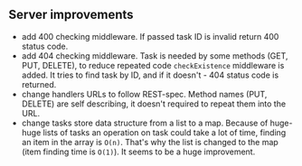 ## Server improvements

- add 400 checking middleware. If passed task ID is invalid return 400 status code.
- add 404 checking middleware. Task is needed by some methods (GET, PUT, DELETE), to reduce repeated code `checkExistence` middleware is added. It tries to find task by ID, and if it doesn't - 404 status code is returned.
- change handlers URLs to follow REST-spec. Method names (PUT, DELETE) are self describing, it doesn't required to repeat them into the URL.
- change tasks store data structure from a list to a map. Because of huge-huge lists of tasks an operation on task could take a lot of time, finding an item in the array is `O(n)`. That's why the list is changed to the map (item finding time is `O(1)`). It seems to be a huge improvement.
